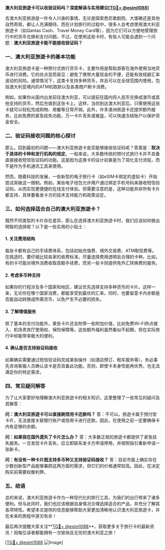**澳大利亚旅遊卡可以收验证码吗？深度解读与实用建议[[TG💪+ @esim1088](https://t.me/s/esim1088)]**

去澳大利亚旅游是一件令人兴奋的事情，无论是探索悉尼歌剧院、大堡礁还是其他自然奇观，都让人充满期待。而在计划旅行的过程中，很多人会考虑使用澳大利亚旅遊卡（如Qantas Cash、Travel Money Card等），因为它们可以方便地管理旅行中的货币兑换和支付问题。不过，在使用这些卡时，有些人可能会遇到一个问题：**澳大利亚旅遊卡能不能接收验证码？**

### 一、澳大利亚旅遊卡的基本功能

澳大利亚旅遊卡是一种预付式旅行货币卡，主要作用是帮助游客在海外使用当地货币进行消费。它的优点显而易见：避免了携带大量现金的不便，还能有效规避汇率波动的风险。通常情况下，这类卡支持多种货币，并且可以在全球范围内使用，包括澳大利亚境内的ATM机取款以及各类商户刷卡消费。

例如，如果你从国内出发前往澳大利亚，可以提前在国内将人民币兑换成澳币或其他支持的货币，然后充值到这张卡上。这样，当你到达澳大利亚后，只需使用这张卡就可以轻松完成购物、用餐等日常开销。此外，许多澳洲旅遊卡还提供额外服务，比如免费的紧急挂失功能，万一卡片丢失或被盗，可以快速冻结账户以保护资金安全。

### 二、验证码接收问题的核心探讨

那么，回到最初的问题——澳大利亚旅遊卡是否能够接收验证码呢？答案是：**取决于具体的卡种和发行机构的规定**。一般来说，大多数传统的预付式旅行卡并不具备直接接收短信验证码的功能。这是因为这类卡的设计初衷是为了简化支付流程，而不是作为手机通讯工具来使用。

然而，随着科技的发展，一些新型的电子旅行卡（如eSIM卡绑定的虚拟卡）开始尝试突破这一限制。例如，某些电子钱包允许用户通过绑定手机号码来接收短信验证码，从而实现更便捷的在线支付体验。但需要注意的是，这种功能并非所有卡片都支持，具体要看发卡方的技术支持能力和政策设定。

### 三、如何选择适合自己的澳大利亚旅遊卡？

既然不同类型的卡片存在差异，那么在选择澳大利亚旅遊卡时，我们应该如何做出明智的选择呢？以下是一些实用的小贴士：

#### 1. 关注费用结构
每张卡都有自己的手续费体系，包括初始充值费、境外交易费、ATM取现费等。在挑选时，要仔细比较各家的收费标准，尽量选择费用透明且合理的卡种。比如，有的卡可能对境外消费收取高额手续费，而另一些卡则提供免外汇转换费的服务。

#### 2. 考虑多币种支持
如果你的行程涉及多个国家和地区，建议优先选择支持多种货币的卡片。这样一来，无论你在哪个国家消费，都能享受到最优的汇率。同时，也要留意卡内余额是否能自动转换成所需货币，以免产生不必要的损失。

#### 3. 了解增值服务
除了基本的支付功能外，某些卡片还会附带一些附加价值，比如免费Wi-Fi热点接入、机场贵宾厅使用权、保险保障等。这些额外福利虽然看似不起眼，但在实际旅行中却能带来极大的便利。

#### 4. 确认是否支持验证码接收
如果确实需要通过短信验证码完成某些操作（如酒店预订、租车服务等），务必事先咨询客服人员确认该卡是否具备此功能。否则，即使卡本身性能再优秀，也无法满足你的特定需求。

### 四、常见疑问解答

为了让大家更好地理解澳大利亚旅遊卡的相关知识，这里整理了一些常见的疑问及其解答：

**问：澳大利亚旅遊卡可以直接刷信用卡还款吗？**
答：不可以。旅遊卡属于预付型卡片，无法直接关联银行账户或信用卡进行还款。因此，在使用之前一定要确保卡内有足够的余额。

**问：如果我在国外遗失了卡片怎么办？**
答：大多数正规的旅遊卡都提供了紧急挂失服务。一旦发现卡片丢失，应立即联系发卡方申请停用，并按照指引重新申请一张新卡。

**问：有没有一种卡片既支持多币种又支持验证码接收？**
答：目前市面上确实存在少数创新型产品能够兼顾这两方面的需求，但它们的价格通常较高。因此，在决定购买前需要权衡利弊。

### 五、结语

总的来说，澳大利亚旅遊卡作为一种现代化的旅行工具，为我们的出行带来了诸多便利。但与此同时，我们也应该根据自身情况合理选择适合的产品，并充分了解其各项特性。希望本文提供的信息能够帮助大家更加清晰地认识澳大利亚旅遊卡，并在未来的旅程中游刃有余！

最后再次提醒大家关注**[TG💪+ @esim1088](https://t.me/s/esim1088)**，获取更多关于旅行卡的最新资讯！祝每位读者都能拥有一次愉快且无忧的澳大利亚之旅！

[[TG💪+ @esim1088](https://t.me/s/esim1088) ![Image](https://i.postimg.cc/4NQfJmqS/Snipaste-2025-05-13-00-14-12.png)]